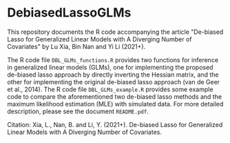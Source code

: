 # DebiasedLassoGLMs

This repository documents the R code accompanying the article "De-biased Lasso for Generalized Linear Models with A Diverging Number of Covariates" by Lu Xia, Bin Nan and Yi Li (2021+). 

The R code file `DBL_GLMs_functions.R` provides two functions for inference in generalized linear models (GLMs), one for implementing the proposed de-biased lasso approach by directly inverting the Hessian matrix, and the other for implementing the original de-biased lasso approach (van de Geer et al., 2014). The R code file `DBL_GLMs_example.R` provides some example code to compare the aforementioned two de-biased lasso methods and the maximum likelihood estimation (MLE) with simulated data. For more detailed description, please see the document `README.pdf`.

Citation: Xia, L., Nan, B. and Li, Y. (2021+). De-biased Lasso for Generalized Linear Models with A Diverging Number of Covariates.
